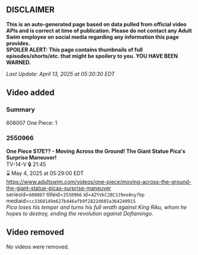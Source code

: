 ## DISCLAIMER
**This is an auto-generated page based on data pulled from official video APIs and is correct at time of publication. Please do not contact any Adult Swim employee on social media regarding any information this page provides.**  
**SPOILER ALERT: This page contains thumbnails of full episodes/shorts/etc. that might be spoilery to you. YOU HAVE BEEN WARNED.**  

_Last Update: April 13, 2025 at 05:30:30 EDT_
## Video added
### Summary
608007 One Piece: 1  
### 2550966
**One Piece S17E?? - Moving Across the Ground! The Giant Statue Pica's Surprise Maneuver!**  
TV-14-V 🔒 21:45  
⌛ May 4, 2025 at 05:29:00 EDT  
https://www.adultswim.com/videos/one-piece/moving-across-the-ground-the-giant-statue-picas-surprise-maneuver  
seriesid=`608007` titleid=`2550966` id=`AZYVkC2BC3J9ee8ny7bp` mediaid=`cc3360149e627b446afb9f2822d665a364240915`  
_Pica loses his temper and turns his full wrath against King Riku, whom he hopes to destroy, ending the revolution against Doflamingo._  
## Video removed
No videos were removed.  
